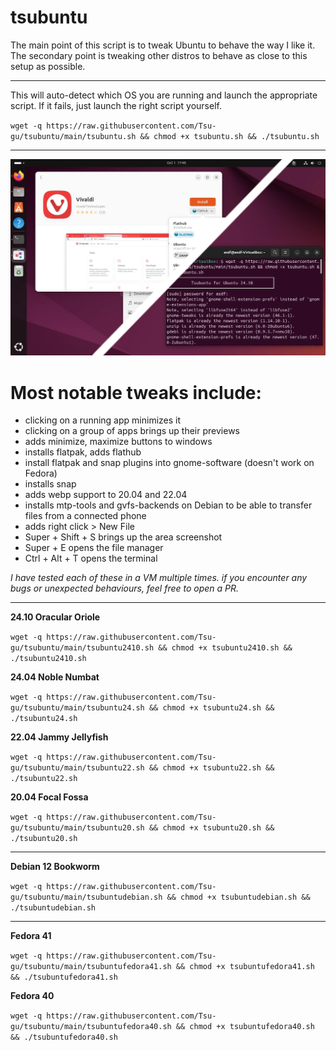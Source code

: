 # tsubuntu
The main point of this script is to tweak Ubuntu to behave the way I like it. The secondary point is tweaking other distros to behave as close to this setup as possible. 

* * *
This will auto-detect which OS you are running and launch the appropriate script. If it fails, just launch the right script yourself.

`wget -q https://raw.githubusercontent.com/Tsu-gu/tsubuntu/main/tsubuntu.sh && chmod +x tsubuntu.sh && ./tsubuntu.sh`

* * *


![screenshot1](https://raw.githubusercontent.com/Tsu-gu/tsubuntu/main/buntu.webp)
# Most notable tweaks include: 
- clicking on a running app minimizes it
- clicking on a group of apps brings up their previews 
- adds minimize, maximize buttons to windows
- installs flatpak, adds flathub
- install flatpak and snap plugins into gnome-software (doesn't work on Fedora)
- installs snap
- adds webp support to 20.04 and 22.04
- installs mtp-tools and gvfs-backends on Debian to be able to transfer files from a connected phone
- adds right click > New File
- Super + Shift + S brings up the area screenshot
- Super + E opens the file manager
- Ctrl + Alt + T opens the terminal

_I have tested each of these in a VM multiple times. if you encounter any bugs or unexpected behaviours, feel free to open a PR._
* * *
**24.10 Oracular Oriole** 

`wget -q https://raw.githubusercontent.com/Tsu-gu/tsubuntu/main/tsubuntu2410.sh && chmod +x tsubuntu2410.sh && ./tsubuntu2410.sh`

**24.04 Noble Numbat**

`wget -q https://raw.githubusercontent.com/Tsu-gu/tsubuntu/main/tsubuntu24.sh && chmod +x tsubuntu24.sh && ./tsubuntu24.sh`

**22.04 Jammy Jellyfish**

`wget -q https://raw.githubusercontent.com/Tsu-gu/tsubuntu/main/tsubuntu22.sh && chmod +x tsubuntu22.sh && ./tsubuntu22.sh`

**20.04 Focal Fossa**

`wget -q https://raw.githubusercontent.com/Tsu-gu/tsubuntu/main/tsubuntu20.sh && chmod +x tsubuntu20.sh && ./tsubuntu20.sh`
* * *
**Debian 12 Bookworm**

`wget -q https://raw.githubusercontent.com/Tsu-gu/tsubuntu/main/tsubuntudebian.sh && chmod +x tsubuntudebian.sh && ./tsubuntudebian.sh`
* * *


**Fedora 41** 

`wget -q https://raw.githubusercontent.com/Tsu-gu/tsubuntu/main/tsubuntufedora41.sh && chmod +x tsubuntufedora41.sh && ./tsubuntufedora41.sh`

**Fedora 40**

`wget -q https://raw.githubusercontent.com/Tsu-gu/tsubuntu/main/tsubuntufedora40.sh && chmod +x tsubuntufedora40.sh && ./tsubuntufedora40.sh`

